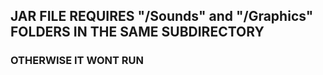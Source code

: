 ## JAR FILE REQUIRES "/Sounds" and "/Graphics" FOLDERS IN THE SAME SUBDIRECTORY
### OTHERWISE IT WONT RUN
